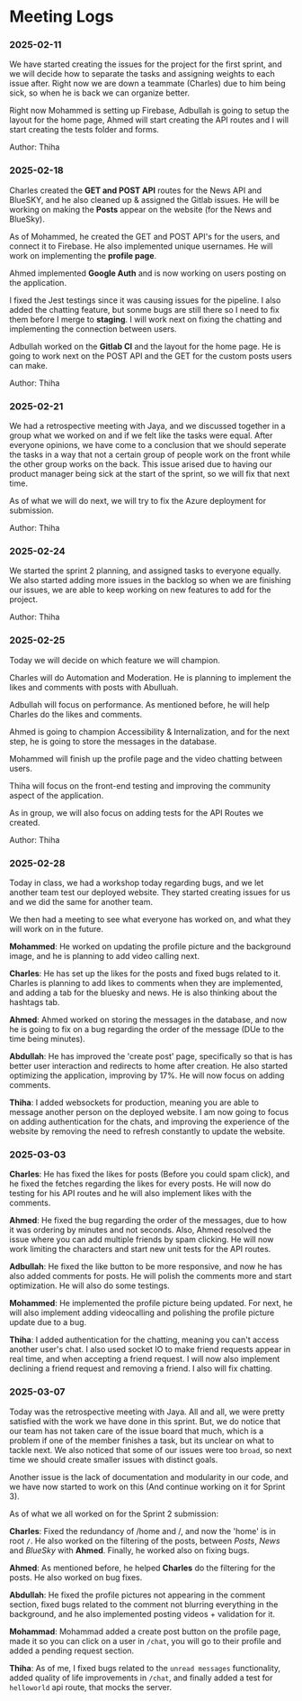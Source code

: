 # Meeting Logs

### 2025-02-11

We have started creating the issues for the project for the first sprint, and we will decide how to separate the tasks and assigning weights to each issue after. Right now we are down a teammate (Charles) due to him being sick, so when he is back we can organize better.

Right now Mohammed is setting up Firebase, Adbullah is going to setup the layout for the home page, Ahmed will start creating the API routes and I will start creating the tests folder and forms.

Author: Thiha

### 2025-02-18

Charles created the **GET and POST API** routes for the News API and BlueSKY, and he also cleaned up & assigned the Gitlab issues. He will be working on making the **Posts** appear on the website (for the News and BlueSky).

As of Mohammed, he created the GET and POST API's for the users, and connect it to Firebase. He also implemented unique usernames. He will work on implementing the **profile page**.

Ahmed implemented **Google Auth** and is now working on users posting on the application.

I fixed the Jest testings since it was causing issues for the pipeline. I also added the chatting feature, but sonme bugs are still there so I need to fix them before I merge to **staging**. I will work next on fixing the chatting and implementing the connection between users.

Adbullah worked on the **Gitlab CI** and the layout for the home page. He is going to work next on the POST API and the GET for the custom posts users can make.

Author: Thiha

### 2025-02-21

We had a retrospective meeting with Jaya, and we discussed together in a group what we worked on and if we felt like the tasks were equal. After everyone opinions, we have come to a conclusion that we should seperate the tasks in a way that not a certain group of people work on the front while the other group works on the back. This issue arised due to having our product manager being sick at the start of the sprint, so we will fix that next time.

As of what we will do next, we will try to fix the Azure deployment for submission.

Author: Thiha

### 2025-02-24

We started the sprint 2 planning, and assigned tasks to everyone equally. We also started adding more issues in the backlog so when we are finishing our issues, we are able to keep working on new features to add for the project.

Author: Thiha

### 2025-02-25

Today we will decide on which feature we will champion. 

Charles will do Automation and Moderation. He is planning to implement the likes and comments with posts with Abulluah.

Adbullah will focus on performance. As mentioned before, he will help Charles do the likes and comments.

Ahmed is going to champion Accessibility & Internalization, and for the next step, he is going to store the messages in the database.

Mohammed will finish up the profile page and the video chatting between users.

Thiha will focus on the front-end testing and improving the community aspect of the application.

As in group, we will also focus on adding tests for the API Routes we created.

Author: Thiha

### 2025-02-28

Today in class, we had a workshop today regarding bugs, and we let another team test our deployed website. They started creating issues for us and we did the same for another team.

We then had a meeting to see what everyone has worked on, and what they will work on in the future.

**Mohammed**: He worked on updating the profile picture and the background image, and he is planning to add video calling next.

**Charles**: He has set up the likes for the posts and fixed bugs related to it. Charles is planning to add likes to comments when they are implemented, and adding a tab for the bluesky and news. He is also thinking about the hashtags tab.

**Ahmed**: Ahmed worked on storing the messages in the database, and now he is going to fix on a bug regarding the order of the message (DUe to the time being minutes).

**Abdullah**: He has improved the 'create post' page, specifically so that is has better user interaction and redirects to home after creation. He also started optimizing the application, improving by 17%. He will now focus on adding comments.

**Thiha**: I added websockets for production, meaning you are able to message another person on the deployed website. I am now going to focus on adding authentication for the chats, and improving the experience of the website by removing the need to refresh constantly to update the website.

### 2025-03-03

**Charles**: He has fixed the likes for posts (Before you could spam click), and he fixed the fetches regarding the likes for every posts. He will now do testing for his API routes and he will also implement likes with the comments.

**Ahmed**: He fixed the bug regarding the order of the messages, due to how it was ordering by minutes and not seconds. Also, Ahmed resolved the issue where you can add multiple friends by spam clicking. He will now work limiting the characters and start new unit tests for the API routes.

**Adbullah**: He fixed the like button to be more responsive, and now he has also added comments for posts. He will polish the comments more and start optimization. He will also do some testings.

**Mohammed**: He implemented the profile picture being updated. For next, he will also implement adding videocalling and polishing the profile picture update due to a bug.

**Thiha**: I added authentication for the chatting, meaning you can't access another user's chat. I also used socket IO to make friend requests appear in real time, and when accepting a friend request. I will now also implement declining a friend request and removing a friend. I also will fix chatting.

### 2025-03-07

Today was the retrospective meeting with Jaya. All and all, we were pretty satisfied with the work we have done in this sprint. But, we do notice that our team has not taken care of the issue board that much, which is a problem if one of the member finishes a task, but its unclear on what to tackle next. We also noticed that some of our issues were too ```broad```, so next time we should create smaller issues with distinct goals.

Another issue is the lack of documentation and modularity in our code, and we have now started to work on this (And continue working on it for Sprint 3).

As of what we all worked on for the Sprint 2 submission:

**Charles**: Fixed the redundancy of /home and /, and now the 'home' is in root ```/```. He also worked on the filtering of the posts, between _Posts_, _News_ and _BlueSky_ with **Ahmed**. Finally, he worked also on fixing bugs.

**Ahmed**: As mentioned before, he helped **Charles** do the filtering for the posts. He also worked on bug fixes.

**Abdullah**: He fixed the profile pictures not appearing in the comment section, fixed bugs related to the comment not blurring everything in the background, and he also implemented posting videos + validation for it.

**Mohammad**: Mohammad added a create post button on the profile page, made it so you can click on a user in ```/chat```, you will go to their profile and added a pending request section.

**Thiha**: As of me, I fixed bugs related to the ```unread messages``` functionality, added quality of life improvements in ```/chat```, and finally added a test for ```helloworld``` api route, that mocks the server.